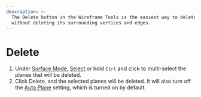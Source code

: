 ```yaml
---
description: >-
  The Delete button in the Wireframe Tools is the easiest way to delete a plane
  without deleting its surrounding vertices and edges.
---
```


# Delete

1. Under [Surface Mode](), [Select](../../3d-scene-manipulation-tools/select.md) or hold `Ctrl` and click to multi-select the planes that will be deleted.
2. Click Delete, and the selected planes will be deleted. It will also turn off the [Auto Plane](../../advanced-function/auto-plane.md) setting, which is turned on by default.

